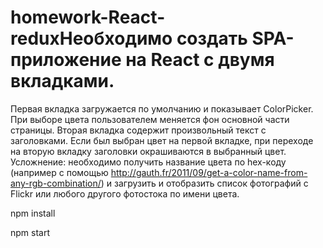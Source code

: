 # homework-React-reduxНеобходимо создать SPA-приложение на React с двумя вкладками.
Первая вкладка загружается по умолчанию и показывает ColorPicker. При выборе цвета пользователем меняется фон основной части страницы.
Вторая вкладка содержит произвольный текст с заголовками. Если был выбран цвет на первой вкладке, при переходе на вторую вкладку заголовки окрашиваются в выбранный цвет.
Усложнение: необходимо получить название цвета по hex-коду (например с помощью http://gauth.fr/2011/09/get-a-color-name-from-any-rgb-combination/) и загрузить и отобразить список фотографий с Flickr или любого другого фотостока по имени цвета.

npm install

npm start
